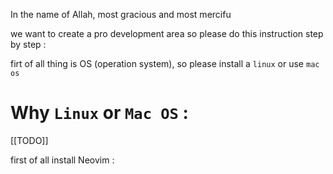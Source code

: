 In the name of Allah, most gracious and most mercifu

we want to create a pro development area so please do this instruction step by step :

firt of all thing is OS (operation system), so please install a `linux` or use `mac os`

# Why `Linux` or `Mac OS` :

[[TODO]]

first of all install Neovim :
